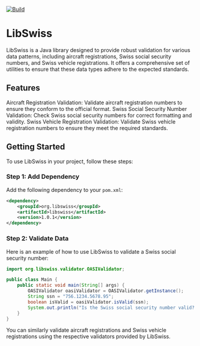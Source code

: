 [![Build](https://github.com/mk-it-easy/libswiss/actions/workflows/maven.yml/badge.svg)](https://github.com/mk-it-easy/libswiss/actions/workflows/maven.yml)
# LibSwiss
LibSwiss is a Java library designed to provide robust validation for various data patterns, including aircraft registrations, Swiss social security numbers, and Swiss vehicle registrations. It offers a comprehensive set of utilities to ensure that these data types adhere to the expected standards.

## Features
Aircraft Registration Validation: Validate aircraft registration numbers to ensure they conform to the official format.
Swiss Social Security Number Validation: Check Swiss social security numbers for correct formatting and validity.
Swiss Vehicle Registration Validation: Validate Swiss vehicle registration numbers to ensure they meet the required standards.

## Getting Started

To use LibSwiss in your project, follow these steps:

### Step 1: Add Dependency

Add the following dependency to your `pom.xml`:

```xml
<dependency>
    <groupId>org.libswiss</groupId>
    <artifactId>libswiss</artifactId>
    <version>1.0.1</version>
</dependency>
```

### Step 2: Validate Data

Here is an example of how to use LibSwiss to validate a Swiss social security number:

```java
import org.libswiss.validator.OASIValidator;

public class Main {
    public static void main(String[] args) {
        OASIValidator oasiValidator = OASIValidator.getInstance();
        String ssn = "756.1234.5678.95";
        boolean isValid = oasiValidator.isValid(ssn);
        System.out.println("Is the Swiss social security number valid? " + isValid);
    }
}
```

You can similarly validate aircraft registrations and Swiss vehicle registrations using the respective validators provided by LibSwiss.